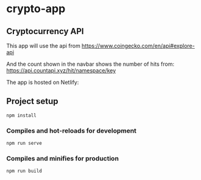 # crypto-app

## Cryptocurrency API
This app will use the api from 
https://www.coingecko.com/en/api#explore-api

And the count shown in the navbar shows the number of hits from:
https://api.countapi.xyz/hit/namespace/key

The app is hosted on Netlify:


## Project setup
```
npm install
```

### Compiles and hot-reloads for development
```
npm run serve
```

### Compiles and minifies for production
```
npm run build
```
